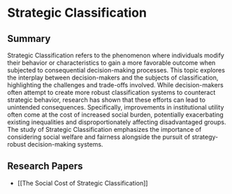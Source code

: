 # Strategic Classification

## Summary
 Strategic Classification refers to the phenomenon where individuals modify their behavior or characteristics to gain a more favorable outcome when subjected to consequential decision-making processes. This topic explores the interplay between decision-makers and the subjects of classification, highlighting the challenges and trade-offs involved. While decision-makers often attempt to create more robust classification systems to counteract strategic behavior, research has shown that these efforts can lead to unintended consequences. Specifically, improvements in institutional utility often come at the cost of increased social burden, potentially exacerbating existing inequalities and disproportionately affecting disadvantaged groups. The study of Strategic Classification emphasizes the importance of considering social welfare and fairness alongside the pursuit of strategy-robust decision-making systems.
## Research Papers

- [[The Social Cost of Strategic Classification]]
